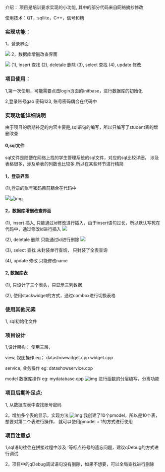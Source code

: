 介绍：
项目是培训要求实现的小功能,
其中的部分代码来自网络摘抄修改

使用技术：QT，sqllite，C++，信号和槽

### 实现功能：

1，登录界面

![](image/README/1651376158007.png)
2，数据库增删改查界面

![](image/README/1651376219289.png)
  (1), insert   查找
  (2), deletale  删除
  (3), select  查找
  (4), update  修改

### 项目使用：

1,第一次使用，可能需要点击login页面的initbase，进行数据库的初始化

2,登录账号gao  密码123,   账号密码耦合在代码中

### 实现功能详细说明

由于项目的后期补足的内容主要是,sql语句的编写，所以只编写了student表的增删改查

#### 0,sql文件

  sql文件是随便在网络上找的学生管理系统的sql文件，对应的sql比较详细，
  涉及表格很多，涉及单表的列数也比较多,所以在某些环节进行精简

#### 1，登录界面

  (1),登录的账号密码目前耦合在代码中

![](image/README/1651378558231.png)![img](image/README/1651378276857.png)

#### 2，数据库增删改查界面

  (1), insert   插入,  只能通过id修改进行插入，由于insert语句过长，所以默认写死在代码中，通过修改id进行插入
![](image/README/1651378586181.png)

  (2), deletale  删除  只能通过id进行删除
![](image/README/1651378604863.png)

  (3), select  查找    未封装单行查询，  只封装了全表查询

  (4), update  修改    只能修改name

#### 2, 数据库表

  (1), 只设计了三个表头，只显示三列数据

  (2), 使用stackwidget的方式，通过combox进行切换表格

### 使用其他元素

1, sql初始化文件

### 项目设计

1,设计架构：
  使用三层，

view,   视图操作 eg； datashowwidget.cpp  widget.cpp

service, 业务操作  eg: datashowservice.cpp

model   数据库操作  eg: mydatabase.cpp
![img](image/README/1651378139730.png)
  进行函数的分层编写，分离功能

### 项目后期补足点:

1, 从数据库表中查找账号密码

2，增加多个表的显示，实现方法
![img](image/README/1651378071625.png)
我创建了10个pmodel，所以是10个表，想要对第二个表进行操作，
就可以使用pmodel + 1的方式进行使用

### 项目注意点

1,sql语句往往在拼接过程中涉及 '等标点符号的遗忘问题，建议qDebug的方式进行调试

2，项目中的qDebug调试语句没有删除，如果不想要，可以全局查找进行删除

